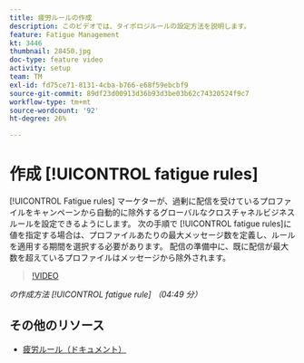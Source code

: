 ```yaml
---
title: 疲労ルールの作成
description: このビデオでは、タイポロジルールの設定方法を説明します。
feature: Fatigue Management
kt: 3446
thumbnail: 28450.jpg
doc-type: feature video
activity: setup
team: TM
exl-id: fd75ce71-8131-4cba-b766-e68f59ebcbf9
source-git-commit: 89df23d00913d36b93d3be03b62c74320524f9c7
workflow-type: tm+mt
source-wordcount: '92'
ht-degree: 26%

---
```


# 作成 [!UICONTROL fatigue rules]

[!UICONTROL Fatigue rules] マーケターが、過剰に配信を受けているプロファイルをキャンペーンから自動的に除外するグローバルなクロスチャネルビジネスルールを設定できるようにします。
次の手順で [!UICONTROL fatigue rules]に値を指定する場合は、プロファイルあたりの最大メッセージ数を定義し、ルールを適用する期間を選択する必要があります。 配信の準備中に、既に配信が最大数を超えているプロファイルはメッセージから除外されます。

>[!VIDEO](https://video.tv.adobe.com/v/28450?quality=12&learn=on)

*の作成方法 [!UICONTROL fatigue rule] （04:49 分）*

## その他のリソース

* [疲労ルール（ドキュメント）](https://experienceleague.adobe.com/docs/campaign-standard/using/testing-and-sending/working-with-typology-rules/fatigue-rules.html)
